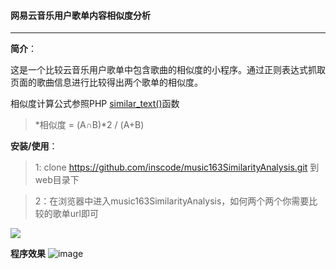 #### 网易云音乐用户歌单内容相似度分析
---
**简介**：

这是一个比较云音乐用户歌单中包含歌曲的相似度的小程序。通过正则表达式抓取页面的歌曲信息进行比较得出两个歌单的相似度。

相似度计算公式参照PHP [similar_text()](http://php.net/manual/zh/function.similar-text.php)函数

>  *相似度 = (A∩B)*2 / (A+B)



**安装/使用**：

>1: clone https://github.com/inscode/music163SimilarityAnalysis.git 到web目录下

>2：在浏览器中进入music163SimilarityAnalysis，如何两个两个你需要比较的歌单url即可

![](https://static.oschina.net/uploads/img/201611/28190241_fRgv.png)


**程序效果**
![image](https://static.oschina.net/uploads/img/201611/28184148_rdMY.png)
